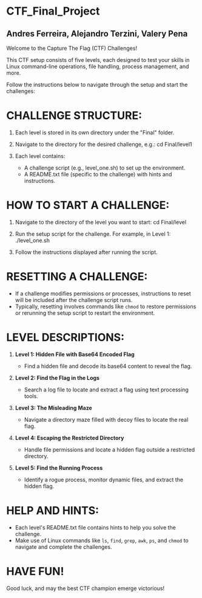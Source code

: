 # CTF_Final_Project
## Andres Ferreira, Alejandro Terzini, Valery Pena
Welcome to the Capture The Flag (CTF) Challenges!

This CTF setup consists of five levels, each designed to test your skills in Linux command-line operations, file handling, process management, and more.

Follow the instructions below to navigate through the setup and start the challenges:


CHALLENGE STRUCTURE:
=============================================
1. Each level is stored in its own directory under the "Final" folder.
2. Navigate to the directory for the desired challenge, e.g.:
   cd Final/level1

3. Each level contains:
   - A challenge script (e.g., level_one.sh) to set up the environment.
   - A README.txt file (specific to the challenge) with hints and instructions.


HOW TO START A CHALLENGE:
=============================================
1. Navigate to the directory of the level you want to start:
   cd Final/level<number>

2. Run the setup script for the challenge. For example, in Level 1:
   ./level_one.sh

3. Follow the instructions displayed after running the script.


RESETTING A CHALLENGE:
=============================================
- If a challenge modifies permissions or processes, instructions to reset will be included after the challenge script runs.
- Typically, resetting involves commands like `chmod` to restore permissions or rerunning the setup script to restart the environment.


LEVEL DESCRIPTIONS:
=============================================
1. **Level 1: Hidden File with Base64 Encoded Flag**
   - Find a hidden file and decode its base64 content to reveal the flag.

2. **Level 2: Find the Flag in the Logs**
   - Search a log file to locate and extract a flag using text processing tools.

3. **Level 3: The Misleading Maze**
   - Navigate a directory maze filled with decoy files to locate the real flag.

4. **Level 4: Escaping the Restricted Directory**
   - Handle file permissions and locate a hidden flag outside a restricted directory.

5. **Level 5: Find the Running Process**
   - Identify a rogue process, monitor dynamic files, and extract the hidden flag.


HELP AND HINTS:
=============================================
- Each level's README.txt file contains hints to help you solve the challenge.
- Make use of Linux commands like `ls`, `find`, `grep`, `awk`, `ps`, and `chmod` to navigate and complete the challenges.


HAVE FUN!
=============================================
Good luck, and may the best CTF champion emerge victorious!

